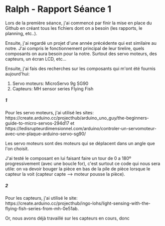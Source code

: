 <h1>Ralph - Rapport Séance 1</h1>	

<p> Lors de la première séance, j'ai commencé par finir la mise en place du Github en créant tous les fichiers dont on a besoin (les rapports, le planning, etc..). </p>
<p> Ensuite, j'ai regardé un projet d'une année précédente qui est similaire au notre. J'ai compris le fonctionnement principal de leur tirelire, quels composants on aura besoin pour la notre. Surtout des servo moteurs, des capteurs, un écran LCD, etc... </p> 
<p> Ensuite, j'ai fais des recherches sur les composants qui m'ont été fournis aujourd'hui: </p>
   <ol>
    <li> Servo moteurs: MicroServo 9g SG90 </li>
    <li> Capteurs: MH sensor series Flying Fish</li>
   </ol>

##### 1 #####
<p> Pour les servo moteurs, j'ai utilisé les sites: https://create.arduino.cc/projecthub/arduino_uno_guy/the-beginners-guide-to-micro-servos-294d17 et https://ledisrupteurdimensionnel.com/arduino/controler-un-servomoteur-avec-une-plaque-arduino-servo-sg90/ </p>
<p> Les servo moteurs sont des moteurs qui se déplacent dans un angle que l'on choisit.</p>
<p> J'ai testé le composant en lui faisant faire un tour de 0 a 180º progressivement (avec une boucle for), c'est surtout ce code qui nous sera utile: on va devoir bouger la pièce en bas de la pile de pièce lorsque le capteur la voit (capteur capte --> moteur pousse la pièce). </p>

##### 2 #####
<p> Pour les capteurs, j'ai utilisé le site: https://create.arduino.cc/projecthub/ingo-lohs/light-sensing-with-the-flying-fish-series-from-mh-0e51ab. </p>
<p> Or, nous avons déjà travaillé sur les capteurs en cours, donc 

